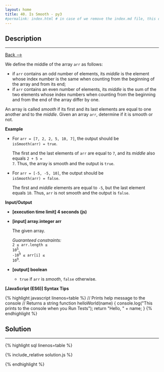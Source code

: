 ```yaml
---
layout: home
title: 40. Is Smooth - py3
#permalink: index.html # in case of we remove the index.md file, this doc will be the index page
---
```


<div class="row">
<div class="columnStmt" markdown="1">

## Description

---

[Back --> ](../README.md)

We define the middle of the array <code>arr</code> as follows:

- if <code>arr</code> contains an odd number of elements, its _middle_ is the element whose index number is the same when counting from the beginning of the array and from its end;
- if <code>arr</code> contains an even number of elements, its _middle_ is the sum of the two elements whose index numbers when counting from the beginning and from the end of the array differ by one.

An array is called _smooth_ if its first and its last elements are equal to one another and to the _middle_. Given an array <code>arr</code>, determine if it is smooth or not.

**Example**

- For <code>arr = [7, 2, 2, 5, 10, 7]</code>, the output should be<br>
  <code>isSmooth(arr) = true</code>.<br>

  The first and the last elements of <code>arr</code> are equal to <code>7</code>, and its _middle_ also equals <code>2 + 5 = 7</code>. Thus, the array is smooth and the output is <code>true</code>.

- For <code>arr = [-5, -5, 10]</code>, the output should be <br>
  <code>isSmooth(arr) = false</code>.

  The first and _middle_ elements are equal to <code>-5</code>, but the last element equals <code>10</code>. Thus, <code>arr</code> is not smooth and the output is <code>false</code>.

**Input/Output**

- **[execution time limit] 4 seconds (js)**

- **[input] array.integer arr**

   The given array.<br>

  _Guaranteed constraints:_<br>
   <code>2 ≤ arr.length ≤ 10<sup>5</sup></code>,<br>
   <code>-10<sup>9</sup> ≤ arr[i] ≤ 10<sup>9</sup></code>.

- **[output] boolean**

   - <code>true</code> if <code>arr</code> is _smooth_, <code>false</code> otherwise.

**[JavaScript (ES6)] Syntax Tips**

{% highlight javascript linenos=table %}
// Prints help message to the console
// Returns a string
function helloWorld(name) {
console.log("This prints to the console when you Run Tests");
return "Hello, " + name;
}
{% endhighlight %}

</div>
<div class="columnSol" markdown="1">

## Solution

---

{% highlight sql linenos=table %}

{% include_relative solution.js %}

{% endhighlight %}

</div>
</div>
